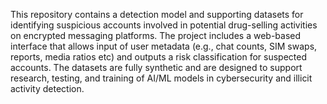 This repository contains a detection model and supporting datasets for identifying suspicious accounts involved in potential drug-selling activities on encrypted messaging platforms. The project includes a web-based interface that allows input of user metadata (e.g., chat counts, SIM swaps, reports, media ratios etc) and outputs a risk classification for suspected accounts. The datasets are fully synthetic and are designed to support research, testing, and training of AI/ML models in cybersecurity and illicit activity detection.


